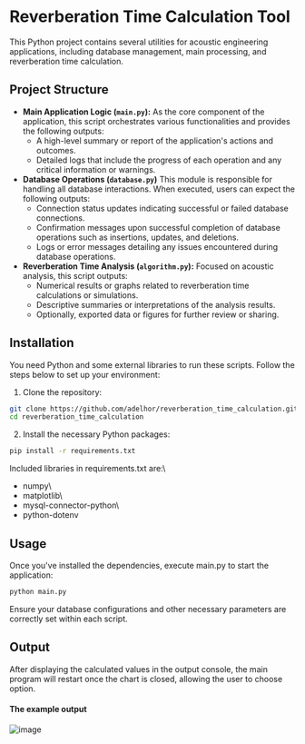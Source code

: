 # Reverberation Time Calculation Tool

This Python project contains several utilities for acoustic engineering applications, including database management, main processing, and reverberation time calculation.

## Project Structure

- **Main Application Logic (`main.py`):** As the core component of the application, this script orchestrates various functionalities and provides the following outputs:
  - A high-level summary or report of the application's actions and outcomes.
  - Detailed logs that include the progress of each operation and any critical information or warnings.
- **Database Operations (`database.py`)** This module is responsible for handling all database interactions. When executed, users can expect the following outputs:
  - Connection status updates indicating successful or failed database connections.
  - Confirmation messages upon successful completion of database operations such as insertions, updates, and deletions.
  - Logs or error messages detailing any issues encountered during database operations.
- **Reverberation Time Analysis (`algorithm.py`):** Focused on acoustic analysis, this script outputs:
  - Numerical results or graphs related to reverberation time calculations or simulations.
  - Descriptive summaries or interpretations of the analysis results.
  - Optionally, exported data or figures for further review or sharing.

## Installation

You need Python and some external libraries to run these scripts. Follow the steps below to set up your environment:

1. Clone the repository:

```bash
git clone https://github.com/adelhor/reverberation_time_calculation.git
cd reverberation_time_calculation
```
2. Install the necessary Python packages:

```bash
pip install -r requirements.txt
```
Included libraries in requirements.txt are:\
- numpy\
- matplotlib\
- mysql-connector-python\
- python-dotenv

## Usage
Once you've installed the dependencies, execute main.py to start the application:
```bash
python main.py
```
Ensure your database configurations and other necessary parameters are correctly set within each script.

## Output
After displaying the calculated values in the output console, the main program will restart once the chart is closed, allowing the user to choose option.
#### The example output
![image](https://github.com/adelhor/reverberation_time_calculation/assets/115109011/25a5e64a-d25a-49cd-8e81-eabe2f3b5d24)

